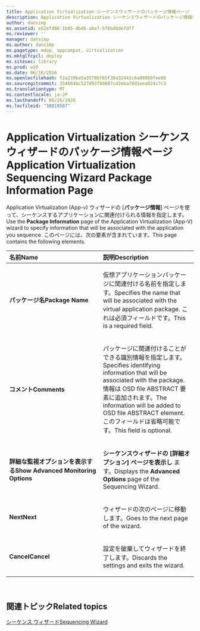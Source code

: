 ```yaml
---
title: Application Virtualization シーケンスウィザードのパッケージ情報ページ
description: Application Virtualization シーケンスウィザードのパッケージ情報ページ
author: dansimp
ms.assetid: e52efd08-1b05-4bd6-a6e7-5f6bdbde7df7
ms.reviewer: ''
manager: dansimp
ms.author: dansimp
ms.pagetype: mdop, appcompat, virtualization
ms.mktglfcycl: deploy
ms.sitesec: library
ms.prod: w10
ms.date: 06/16/2016
ms.openlocfilehash: f2a239ba5a3578bf65f30a32441c8a09860fee06
ms.sourcegitcommit: 354664bc527d93f80687cd2eba70d1eea024c7c3
ms.translationtype: MT
ms.contentlocale: ja-JP
ms.lasthandoff: 06/26/2020
ms.locfileid: "10819587"
---
```

# <span data-ttu-id="aac0a-103">Application Virtualization シーケンスウィザードのパッケージ情報ページ</span><span class="sxs-lookup"><span data-stu-id="aac0a-103">Application Virtualization Sequencing Wizard Package Information Page</span></span>


<span data-ttu-id="aac0a-104">Application Virtualization (App-v) ウィザードの [**パッケージ情報**] ページを使って、シーケンスするアプリケーションに関連付けられる情報を指定します。</span><span class="sxs-lookup"><span data-stu-id="aac0a-104">Use the **Package Information** page of the Application Virtualization (App-V) wizard to specify information that will be associated with the application you sequence.</span></span> <span data-ttu-id="aac0a-105">このページには、次の要素が含まれています。</span><span class="sxs-lookup"><span data-stu-id="aac0a-105">This page contains the following elements.</span></span>

<table>
<colgroup>
<col width="50%" />
<col width="50%" />
</colgroup>
<thead>
<tr class="header">
<th align="left"><span data-ttu-id="aac0a-106">名前</span><span class="sxs-lookup"><span data-stu-id="aac0a-106">Name</span></span></th>
<th align="left"><span data-ttu-id="aac0a-107">説明</span><span class="sxs-lookup"><span data-stu-id="aac0a-107">Description</span></span></th>
</tr>
</thead>
<tbody>
<tr class="odd">
<td align="left"><p><strong><span data-ttu-id="aac0a-108">パッケージ名</span><span class="sxs-lookup"><span data-stu-id="aac0a-108">Package Name</span></span></strong></p></td>
<td align="left"><p><span data-ttu-id="aac0a-109">仮想アプリケーションパッケージに関連付ける名前を指定します。</span><span class="sxs-lookup"><span data-stu-id="aac0a-109">Specifies the name that will be associated with the virtual application package.</span></span> <span data-ttu-id="aac0a-110">これは必須フィールドです。</span><span class="sxs-lookup"><span data-stu-id="aac0a-110">This is a required field.</span></span></p></td>
</tr>
<tr class="even">
<td align="left"><p><strong><span data-ttu-id="aac0a-111">コメント</span><span class="sxs-lookup"><span data-stu-id="aac0a-111">Comments</span></span></strong></p></td>
<td align="left"><p><span data-ttu-id="aac0a-112">パッケージに関連付けることができる識別情報を指定します。</span><span class="sxs-lookup"><span data-stu-id="aac0a-112">Specifies identifying information that will be associated with the package.</span></span> <span data-ttu-id="aac0a-113">情報は OSD file ABSTRACT 要素に追加されます。</span><span class="sxs-lookup"><span data-stu-id="aac0a-113">The information will be added to OSD file ABSTRACT element.</span></span> <span data-ttu-id="aac0a-114">このフィールドは省略可能です。</span><span class="sxs-lookup"><span data-stu-id="aac0a-114">This field is optional.</span></span></p></td>
</tr>
<tr class="odd">
<td align="left"><p><strong><span data-ttu-id="aac0a-115">詳細な監視オプションを表示する</span><span class="sxs-lookup"><span data-stu-id="aac0a-115">Show Advanced Monitoring Options</span></span></strong></p></td>
<td align="left"><p><span data-ttu-id="aac0a-116"><strong>シーケンスウィザードの [詳細オプション] ページを表示し </strong> ます。</span><span class="sxs-lookup"><span data-stu-id="aac0a-116">Displays the <strong>Advanced Options</strong> page of the Sequencing Wizard.</span></span></p></td>
</tr>
<tr class="even">
<td align="left"><p><strong><span data-ttu-id="aac0a-117">Next</span><span class="sxs-lookup"><span data-stu-id="aac0a-117">Next</span></span></strong></p></td>
<td align="left"><p><span data-ttu-id="aac0a-118">ウィザードの次のページに移動します。</span><span class="sxs-lookup"><span data-stu-id="aac0a-118">Goes to the next page of the wizard.</span></span></p></td>
</tr>
<tr class="odd">
<td align="left"><p><strong><span data-ttu-id="aac0a-119">Cancel</span><span class="sxs-lookup"><span data-stu-id="aac0a-119">Cancel</span></span></strong></p></td>
<td align="left"><p><span data-ttu-id="aac0a-120">設定を破棄してウィザードを終了します。</span><span class="sxs-lookup"><span data-stu-id="aac0a-120">Discards the settings and exits the wizard.</span></span></p></td>
</tr>
</tbody>
</table>

 

## <span data-ttu-id="aac0a-121">関連トピック</span><span class="sxs-lookup"><span data-stu-id="aac0a-121">Related topics</span></span>


[<span data-ttu-id="aac0a-122">シーケンス ウィザード</span><span class="sxs-lookup"><span data-stu-id="aac0a-122">Sequencing Wizard</span></span>](sequencing-wizard.md)

 

 






